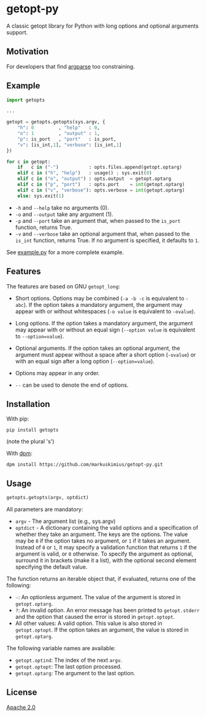 # getopt-py

A classic getopt library for Python with long options and optional arguments
support.


## Motivation

For developers that find [argparse] too constraining.


## Example

```python
import getopts

...

getopt = getopts.getopts(sys.argv, {
    "h": 0         , "help"   : 0,
    "o": 1         , "output" : 1,
    "p": is_port   , "port"   : is_port,
    "v": [is_int,1], "verbose": [is_int,1]
})

for c in getopt:
    if   c in ("-")           : opts.files.append(getopt.optarg)
    elif c in ("h", "help")   : usage() ; sys.exit(0)
    elif c in ("o", "output") : opts.output  = getopt.optarg
    elif c in ("p", "port")   : opts.port    = int(getopt.optarg)
    elif c in ("v", "verbose"): opts.verbose = int(getopt.optarg)
    else: sys.exit(1)
```

- `-h` and `--help` take no arguments (0).
- `-o` and `--output` take any argument (1).
- `-p` and `--port` take an argument that, when passed to the `is_port`
  function, returns True.
- `-v` and `--verbose` take an optional argument that, when passed to the
  `is_int` function, returns True.  If no argument is specified, it defaults to
  `1`.

See [example.py] for a more complete example.


## Features

The features are based on GNU `getopt_long`:

- Short options.  Options may be combined (`-a -b -c` is equivalent to `-abc`).
  If the option takes a mandatory argument, the argument may appear with or
  without whitespaces (`-o value` is equivalent to `-ovalue`).

- Long options.  If the option takes a mandatory argument, the argument may
  appear with or without an equal sign (`--option value` is equivalent to
  `--option=value`).

- Optional arguments. If the option takes an optional argument, the argument
  must appear without a space after a short option (`-ovalue`) or with an equal
  sign after a long option (`--option=value`).

- Options may appear in any order.

- `--` can be used to denote the end of options.


## Installation

With pip:

```
pip install getopts
```
(note the plural 's')

With [dpm]:
```
dpm install https://github.com/markuskimius/getopt-py.git
```


## Usage

```python
getopts.getopts(argv, optdict)
```

All parameters are mandatory:
- `argv` - The argument list (e.g., sys.argv)
- `optdict` - A dictionary containing the valid options and a specification
  of whether they take an argument. The keys are the options. The value may be
  `0` if the option takes no argument, or `1` if it takes an argument. Instead
  of `0` or `1`, it may specify a validation function that returns `1` if the
  argument is valid, or `0` otherwise. To specify the argument as optional,
  surround it in brackets (make it a list), with the optional second element
  specifying the default value.

The function returns an iterable object that, if evaluated, returns one of the
following:
- `-`: An optionless argument.  The value of the argument is stored in `getopt.optarg`.
- `?`: An invalid option. An error message has been printed to `getopt.stderr` and the
  option that caused the error is stored in `getopt.optopt`.
- All other values: A valid option.  This value is also stored in `getopt.optopt`.  If
  the option takes an argument, the value is stored in `getopt.optarg`.

The following variable names are available:
- `getopt.optind`: The index of the next `argv`.
- `getopt.optopt`: The last option processed.
- `getopt.optarg`: The argument to the last option.


## License

[Apache 2.0]


[C-style getopt parser]: <https://docs.python.org/3.1/library/getopt.html>
[argparse]: <https://docs.python.org/3/library/argparse.html>
[getopt-tcl]: <https://github.com/markuskimius/getopt-tcl/>
[example.py]: <https://github.com/markuskimius/getopt-py/blob/master/test/example.py>
[Apache 2.0]: <https://github.com/markuskimius/getopt-py/blob/master/LICENSE>
[dpm]: <https://github.com/markuskimius/dpm>

